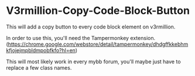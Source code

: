# V3rmillion-Copy-Code-Block-Button
This will add a copy button to every code block element on v3rmillion.


In order to use this, you'll need the Tampermonkey extension. (https://chrome.google.com/webstore/detail/tampermonkey/dhdgffkkebhmkfjojejmpbldmpobfkfo?hl=en)

This will most likely work in every mybb forum, you'll maybe just have to replace a few class names.
